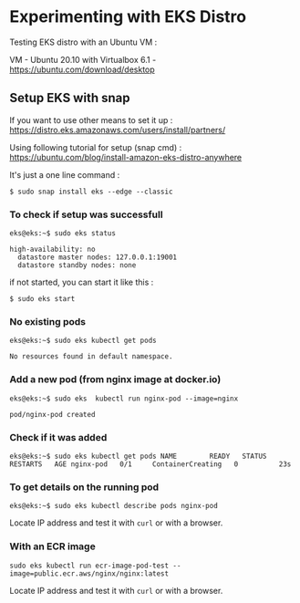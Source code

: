 # Experimenting with EKS Distro

Testing EKS distro with an Ubuntu VM : 

VM - Ubuntu 20.10 with Virtualbox 6.1 - https://ubuntu.com/download/desktop


## Setup EKS with snap

If you want to use other means to set it up : 
https://distro.eks.amazonaws.com/users/install/partners/

Using following tutorial for setup (snap cmd) :
https://ubuntu.com/blog/install-amazon-eks-distro-anywhere

It's just a one line command : 

 `$ sudo snap install eks --edge --classic`

### To check if setup was successfull

`eks@eks:~$ sudo eks status`

 ```eks is running
 high-availability: no
   datastore master nodes: 127.0.0.1:19001
   datastore standby nodes: none
 ```


if not started, you can start it like this : 

 `$ sudo eks start`

### No existing pods
`eks@eks:~$ sudo eks kubectl get pods`

`No resources found in default namespace.`


### Add a new pod (from nginx image at docker.io)
 `eks@eks:~$ sudo eks  kubectl run nginx-pod --image=nginx`
 
`pod/nginx-pod created`

### Check if it was added
`eks@eks:~$ sudo eks kubectl get pods
NAME        READY   STATUS              RESTARTS   AGE
nginx-pod   0/1     ContainerCreating   0          23s`

### To get details on the running pod
`eks@eks:~$ sudo eks kubectl describe pods nginx-pod`

Locate IP address and test it with `curl` or with a browser.

### With an ECR image
`sudo eks kubectl run ecr-image-pod-test --image=public.ecr.aws/nginx/nginx:latest`

Locate IP address and test it with `curl` or with a browser.
